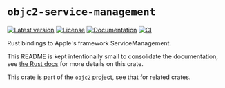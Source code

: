 # `objc2-service-management`

[![Latest version](https://badgen.net/crates/v/objc2-service-management)](https://crates.io/crates/objc2-service-management)
[![License](https://badgen.net/badge/license/MIT/blue)](../LICENSE.txt)
[![Documentation](https://docs.rs/objc2-service-management/badge.svg)](https://docs.rs/objc2-service-management/)
[![CI](https://github.com/madsmtm/objc2/actions/workflows/ci.yml/badge.svg)](https://github.com/madsmtm/objc2/actions/workflows/ci.yml)

Rust bindings to Apple's framework ServiceManagement.

This README is kept intentionally small to consolidate the documentation, see
[the Rust docs](https://docs.rs/objc2-service-management/) for more details on this crate.

This crate is part of the [`objc2` project](https://github.com/madsmtm/objc2),
see that for related crates.
